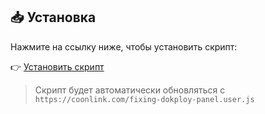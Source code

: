 ## 📥 Установка

Нажмите на ссылку ниже, чтобы установить скрипт:

👉 [Установить скрипт](https://github.com/crc137/Fixing-the-Deploy-panel/raw/main/install.user.js)

> Скрипт будет автоматически обновляться с `https://coonlink.com/fixing-dokploy-panel.user.js`
